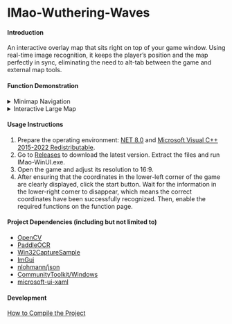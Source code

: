 # IMao-Wuthering-Waves

#### Introduction
An interactive overlay map that sits right on top of your game window. Using real-time image recognition, it keeps the player’s position and the map perfectly in sync, eliminating the need to alt-tab between the game and external map tools.

#### Function Demonstration
<details>
  <summary>Minimap Navigation</summary>
  <img src="https://github.com/user-attachments/assets/058fec38-70c2-4fb9-9be5-4594970c7dce"/>
</details>

<details>
  <summary>Interactive Large Map</summary>
  <img src="https://github.com/user-attachments/assets/22ba7107-3640-4fc3-9a25-f030ab5106ef"/>
</details>

#### Usage Instructions
1. Prepare the operating environment: [NET 8.0](https://dotnet.microsoft.com/en-us/download/dotnet/8.0) and [Microsoft Visual C++ 2015-2022 Redistributable](https://learn.microsoft.com/en-us/cpp/windows/latest-supported-vc-redist?view=msvc-170).
2. Go to [Releases](https://github.com/Yepin2022/IMao-Wuthering-Waves/releases) to download the latest version. Extract the files and run IMao-WinUI.exe.
3. Open the game and adjust its resolution to 16:9.
4. After ensuring that the coordinates in the lower-left corner of the game are clearly displayed, click the start button. Wait for the information in the lower-right corner to disappear, which means the correct coordinates have been successfully recognized. Then, enable the required functions on the function page.

#### Project Dependencies (including but not limited to)
* [OpenCV](https://github.com/opencv/opencv)
* [PaddleOCR](https://github.com/PaddlePaddle/PaddleOCR)
* [Win32CaptureSample](https://github.com/robmikh/Win32CaptureSample)
* [ImGui](https://github.com/ocornut/imgui)
* [nlohmann/json](https://github.com/nlohmann/json)
* [CommunityToolkit/Windows](https://github.com/CommunityToolkit/Windows)
* [microsoft-ui-xaml](https://github.com/microsoft/microsoft-ui-xaml)

#### Development
[How to Compile the Project](Docs/Compile_en.md)